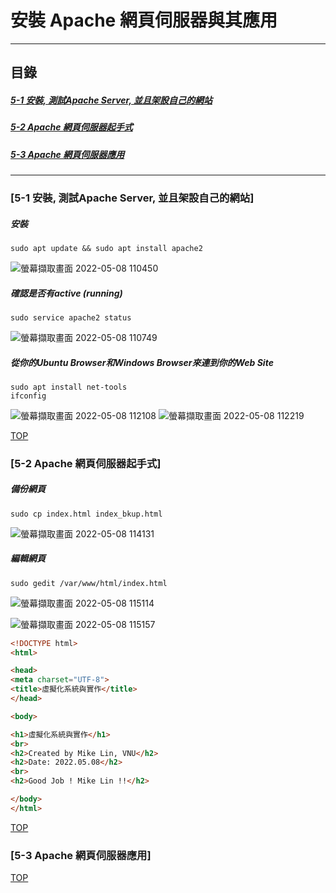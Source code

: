 # 安裝 Apache 網頁伺服器與其應用

<a name="000"/>

---
## 目錄
##### [5-1 安裝, 測試Apache Server, 並且架設自己的網站](#001)
##### [5-2 Apache 網頁伺服器起手式](#002)
##### [5-3 Apache 網頁伺服器應用](#003)
---

<a name="001"/>

### [5-1 安裝, 測試Apache Server, 並且架設自己的網站]
##### 安裝
````
sudo apt update && sudo apt install apache2
````
![螢幕擷取畫面 2022-05-08 110450](https://user-images.githubusercontent.com/89327055/167280358-adabf61f-bcdb-4a9d-be35-b4f18f1e3394.png)

##### 確認是否有active (running)
````
sudo service apache2 status
````
![螢幕擷取畫面 2022-05-08 110749](https://user-images.githubusercontent.com/89327055/167280359-147b9122-6d23-44e0-840d-6d77e4c4192c.png)

##### 從你的Ubuntu Browser和Windows Browser來連到你的Web Site
````
sudo apt install net-tools
ifconfig
````
![螢幕擷取畫面 2022-05-08 112108](https://user-images.githubusercontent.com/89327055/167280360-936b6bd8-b541-46d1-9f65-7f3c9a233e53.png)
![螢幕擷取畫面 2022-05-08 112219](https://user-images.githubusercontent.com/89327055/167280366-27288529-06b7-4e8c-adda-5ecddbffd5cb.png)



[TOP](#000)

<a name="002"/>

### [5-2 Apache 網頁伺服器起手式]
##### 備份網頁
````
sudo cp index.html index_bkup.html
````
![螢幕擷取畫面 2022-05-08 114131](https://user-images.githubusercontent.com/89327055/167281005-8ba2c380-84a1-4b47-91c7-d631d5f19c4a.png)

##### 編輯網頁
````
sudo gedit /var/www/html/index.html
````
![螢幕擷取畫面 2022-05-08 115114](https://user-images.githubusercontent.com/89327055/167281007-e7b1fc2e-1c21-475a-951e-07aba33faa28.png)

![螢幕擷取畫面 2022-05-08 115157](https://user-images.githubusercontent.com/89327055/167281009-3c6dd709-5257-42b9-9db8-e901326203ba.png)
````html
<!DOCTYPE html>
<html>

<head>
<meta charset="UTF-8">
<title>虛擬化系統與實作</title>
</head>

<body>

<h1>虛擬化系統與實作</h1>
<br>
<h2>Created by Mike Lin, VNU</h2>
<h2>Date: 2022.05.08</h2>
<br>
<h2>Good Job ! Mike Lin !!</h2>

</body>
</html>
````



[TOP](#000)


<a name="003"/>

### [5-3 Apache 網頁伺服器應用]



[TOP](#000)
